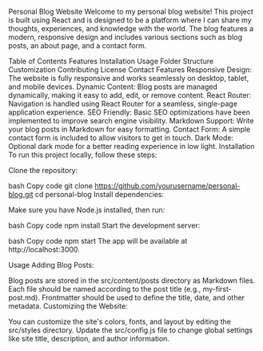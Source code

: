 Personal Blog Website
Welcome to my personal blog website! This project is built using React and is designed to be a platform where I can share my thoughts, experiences, and knowledge with the world. The blog features a modern, responsive design and includes various sections such as blog posts, an about page, and a contact form.

Table of Contents
Features
Installation
Usage
Folder Structure
Customization
Contributing
License
Contact
Features
Responsive Design: The website is fully responsive and works seamlessly on desktop, tablet, and mobile devices.
Dynamic Content: Blog posts are managed dynamically, making it easy to add, edit, or remove content.
React Router: Navigation is handled using React Router for a seamless, single-page application experience.
SEO Friendly: Basic SEO optimizations have been implemented to improve search engine visibility.
Markdown Support: Write your blog posts in Markdown for easy formatting.
Contact Form: A simple contact form is included to allow visitors to get in touch.
Dark Mode: Optional dark mode for a better reading experience in low light.
Installation
To run this project locally, follow these steps:

Clone the repository:

bash
Copy code
git clone https://github.com/yourusername/personal-blog.git
cd personal-blog
Install dependencies:

Make sure you have Node.js installed, then run:

bash
Copy code
npm install
Start the development server:

bash
Copy code
npm start
The app will be available at http://localhost:3000.

Usage
Adding Blog Posts:

Blog posts are stored in the src/content/posts directory as Markdown files.
Each file should be named according to the post title (e.g., my-first-post.md).
Frontmatter should be used to define the title, date, and other metadata.
Customizing the Website:

You can customize the site's colors, fonts, and layout by editing the src/styles directory.
Update the src/config.js file to change global settings like site title, description, and author information.
